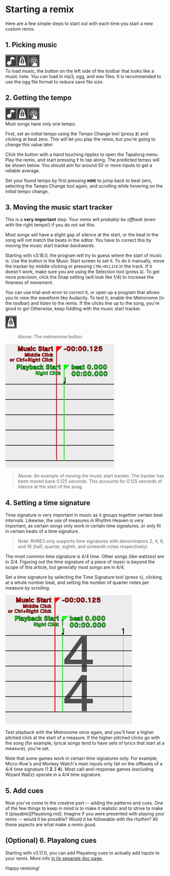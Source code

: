 # Starting a remix

Here are a few simple steps to start out with each time you start a new custom remix.

## 1. Picking music
![Music select button](readme/toolbar/tapalong.png)<br>
To load music, the button on the left side of the toolbar that looks like
a music note. You can load in mp3, ogg, and wav files. It is recommended
to use the ogg file format to reduce save file size.

## 2. Getting the tempo
![Tapalong button](readme/toolbar/tapalong.png)<br>
Most songs have only one tempo.

First, set an *initial* tempo using the Tempo Change tool (press **`3`**)
and clicking at beat zero. This will let you play the remix, but you're going
to change this value later.

Click the button with a hand touching ripples
to open the Tapalong menu. Play the remix, and start pressing **`T`**
to tap along. The predicted tempo will be shown below. You should aim
for around 50 or more inputs to get a reliable average.

Set your found tempo by first pressing **`HOME`** to jump back to beat zero,
selecting the Tempo Change tool again, and scrolling while hovering on the initial tempo change.

## 3. Moving the music start tracker
This is a **very important** step. Your remix will *probably be offbeat*
(even with the right tempo!) if you do not set this.

Most songs will have a slight gap of silence at the start, or the beat
in the song will not match the beats in the editor. You have to correct
this by moving the music start tracker *backwards*.

Starting with v3.18.0, the program will try to guess where the start of
music is. Use the button in the Music Start screen to set it.
To do it manually, move the tracker by middle clicking or pressing `CTRL+RCLICK` in the track.
If it doesn't work, make sure you are using the Selection tool (press **`1`**).
To get more precision, click the Snap setting (will look like 1/4) to increase
the fineness of movement.

You can use trial-and-error to correct it, or open up a program that
allows you to view the waveform like Audacity. To test it,
enable the Metronome (in the toolbar) and listen to the remix. If the
clicks line up to the song, you're good to go! Otherwise, keep fiddling
with the music start tracker.

![Metronome](readme/metronome.png)
>Above: The metronome button.

![Music start example](readme/musicStartExample.png)
>Above: An example of moving the music start tracker.
The tracker has been moved back 0.125 seconds.
This accounts for 0.125 seconds of silence at the start of the song.

## 4. Setting a time signature
Time signature is very important in music as it groups together certain beat
intervals. Likewise, the use of measures in Rhythm Heaven is very important,
as certain songs only work in certain time signatures, or only fit in
certain beats of a time signature.

>Note: RHRE3 only supports time signatures with denominators 2, 4, 8, and 16 (half, quarter, eighth, and sixteenth notes respectively).

The most common time signature is 4/4 time. Other songs (like waltzes)
are in 3/4. Figuring out the time signature of a piece of music is
beyond the scope of this article, but generally most songs are in 4/4.

Set a time signature by selecting the Time Signature tool (press `5`),
clicking at a whole number beat, and setting the number of quarter notes
per measure by scrolling.

![Time signature example](readme/timeSigExStarting.png)

Test playback with the Metronome once again,
and you'll hear a higher pitched click at the start of a measure.
If the higher-pitched clicks go with the song (for example, lyrical
songs tend to have sets of lyrics that start at a measure), you're set.

Note that some games work in certain time signatures only. For example,
Micro-Row's and Monkey Watch's main inputs only fall on the offbeats
of a 4/4 time signature (1 **2** 3 **4**). Most call-and-response games
(excluding Wizard Waltz) operate in a 4/4 time signature.

## 5. Add cues
Now you've come to the creative part -- adding the patterns and cues.
One of the few things to keep in mind is to make it realistic and to
strive to make it [playable][Playalong.md]. Imagine if you were presented with playing
your remix -- would it be possible? Would it be followable with the rhythm?
All these aspects are what make a remix good.

## (Optional) 6. Playalong cues
Starting with v3.17.0, you can add Playalong cues to actually add inputs
to your remix. More info [in its separate doc page.](Playalong.md)

Happy remixing!